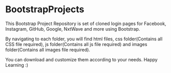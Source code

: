 # BootstrapProjects
This Bootstrap Project Repository is set of cloned login pages for Facebook, Instagram, GitHub, Google, NxtWave and more using Bootstrap.

By navigating to each folder, you will find html files, css folder(Contains all CSS file required), js folder(Contains all js file required) and images folder(Contains all images file required).

You can download and customize them according to your needs. Happy Learning :)
